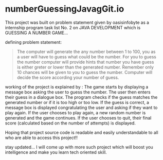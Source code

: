 # numberGuessingJavagGit.io

This project was built on problem statement given by oasisinfobyte as a internship program task list No. 2 on JAVA DEVELOPMENT which is GUESSING A NUMBER GAME...

defining problem statement:
>The computer will generate the any number between 1 to 100, you as a user will have to guess what could be the number.
>For you to guess the number computer will provide hints that number you have guess is either greter or lower than the generated number.
>Remember only 10 chances will be given to you to guess the number.
>Computer will decide the score according your number of guess.


working of the project is explained by :
The game starts by displaying a message box asking the user to guess the number. 
The user then enters their guess in a dialogue box. The program checks if the guess matches the generated number or if it is too high or too low. 
If the guess is correct, 
a message box is displayed congratulating the user and asking if they want to play again. If the user chooses to play again, 
a new random number is generated and the game continues.
If the user chooses to quit, their final score (calculated based on the number of attempts) is displayed.




Hoping that project source code is readable and easily understandable to all who are able to access this project!!

stay updated...
I will come up with more such project which will boost you intelligence and make you learn tech oriented skill.
